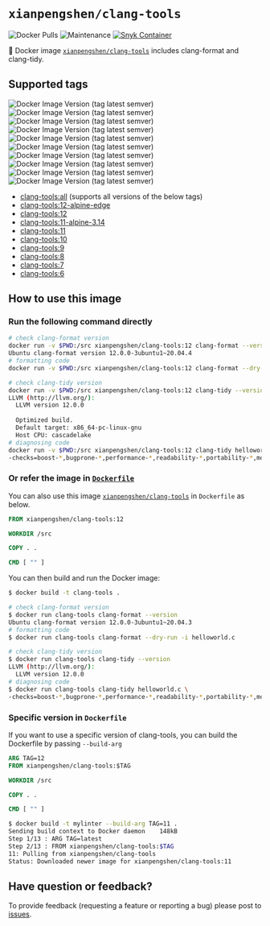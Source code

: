 # `xianpengshen/clang-tools`

![Docker Pulls](https://img.shields.io/docker/pulls/xianpengshen/clang-tools)
![Maintenance](https://img.shields.io/maintenance/yes/2021)
[![Snyk Container](https://github.com/shenxianpeng/clang-tools/actions/workflows/snyk-container-analysis.yml/badge.svg)](https://github.com/shenxianpeng/clang-tools/actions/workflows/snyk-container-analysis.yml)

🐳 Docker image [`xianpengshen/clang-tools`](https://hub.docker.com/repository/docker/xianpengshen/clang-tools) includes clang-format and clang-tidy.

## Supported tags
![Docker Image Version (tag latest semver)](https://img.shields.io/docker/v/xianpengshen/clang-tools/all)
![Docker Image Version (tag latest semver)](https://img.shields.io/docker/v/xianpengshen/clang-tools/12-alpine-edge)
![Docker Image Version (tag latest semver)](https://img.shields.io/docker/v/xianpengshen/clang-tools/12)
![Docker Image Version (tag latest semver)](https://img.shields.io/docker/v/xianpengshen/clang-tools/11-alpine-3.14)
![Docker Image Version (tag latest semver)](https://img.shields.io/docker/v/xianpengshen/clang-tools/11)
![Docker Image Version (tag latest semver)](https://img.shields.io/docker/v/xianpengshen/clang-tools/10)
![Docker Image Version (tag latest semver)](https://img.shields.io/docker/v/xianpengshen/clang-tools/9)
![Docker Image Version (tag latest semver)](https://img.shields.io/docker/v/xianpengshen/clang-tools/8)
![Docker Image Version (tag latest semver)](https://img.shields.io/docker/v/xianpengshen/clang-tools/7)
![Docker Image Version (tag latest semver)](https://img.shields.io/docker/v/xianpengshen/clang-tools/6)


* [clang-tools:all](https://github.com/shenxianpeng/clang-tools/blob/master/all/Dockerfile) (supports all versions of the below tags)
* [clang-tools:12-alpine-edge](https://github.com/shenxianpeng/clang-tools/blob/master/12/alpine-edge/Dockerfile)
* [clang-tools:12](https://github.com/shenxianpeng/clang-tools/blob/master/12/Dockerfile)
* [clang-tools:11-alpine-3.14](https://github.com/shenxianpeng/clang-tools/blob/master/11/alpine-3.14/Dockerfile)
* [clang-tools:11](https://github.com/shenxianpeng/clang-tools/blob/master/11/Dockerfile)
* [clang-tools:10](https://github.com/shenxianpeng/clang-tools/blob/master/10/Dockerfile)
* [clang-tools:9](https://github.com/shenxianpeng/clang-tools/blob/master/9/Dockerfile)
* [clang-tools:8](https://github.com/shenxianpeng/clang-tools/blob/master/8/Dockerfile)
* [clang-tools:7](https://github.com/shenxianpeng/clang-tools/blob/master/7/Dockerfile)
* [clang-tools:6](https://github.com/shenxianpeng/clang-tools/blob/master/6/Dockerfile)

## How to use this image

### Run the following command directly

```bash
# check clang-format version
docker run -v $PWD:/src xianpengshen/clang-tools:12 clang-format --version
Ubuntu clang-format version 12.0.0-3ubuntu1~20.04.4
# formatting code
docker run -v $PWD:/src xianpengshen/clang-tools:12 clang-format --dry-run -i helloworld.c

# check clang-tidy version
docker run -v $PWD:/src xianpengshen/clang-tools:12 clang-tidy --version
LLVM (http://llvm.org/):
  LLVM version 12.0.0
  
  Optimized build.
  Default target: x86_64-pc-linux-gnu
  Host CPU: cascadelake
# diagnosing code
docker run -v $PWD:/src xianpengshen/clang-tools:12 clang-tidy helloworld.c \
-checks=boost-*,bugprone-*,performance-*,readability-*,portability-*,modernize-*,clang-analyzer-cplusplus-*,clang-analyzer-*,cppcoreguidelines-*
```

### Or refer the image in [`Dockerfile`](https://github.com/shenxianpeng/clang-tools/blob/master/demo/Dockerfile)

You can also use this image [`xianpengshen/clang-tools`](https://hub.docker.com/repository/docker/xianpengshen/clang-tools) in `Dockerfile` as below.

```Dockerfile
FROM xianpengshen/clang-tools:12

WORKDIR /src

COPY . .

CMD [ "" ]
```

You can then build and run the Docker image:

```bash
$ docker build -t clang-tools .

# check clang-format version
$ docker run clang-tools clang-format --version
Ubuntu clang-format version 12.0.0-3ubuntu1~20.04.3
# formatting code
$ docker run clang-tools clang-format --dry-run -i helloworld.c

# check clang-tidy version
$ docker run clang-tools clang-tidy --version
LLVM (http://llvm.org/):
  LLVM version 12.0.0
# diagnosing code
$ docker run clang-tools clang-tidy helloworld.c \
-checks=boost-*,bugprone-*,performance-*,readability-*,portability-*,modernize-*,clang-analyzer-cplusplus-*,clang-analyzer-*,cppcoreguidelines-*
```

### Specific version in `Dockerfile` 

If you want to use a specific version of clang-tools, you can build the Dockerfile by passing `--build-arg`

```Dockerfile
ARG TAG=12
FROM xianpengshen/clang-tools:$TAG

WORKDIR /src

COPY . .

CMD [ "" ]
```

```bash
$ docker build -t mylinter --build-arg TAG=11 .
Sending build context to Docker daemon    148kB
Step 1/13 : ARG TAG=latest
Step 2/13 : FROM xianpengshen/clang-tools:$TAG
11: Pulling from xianpengshen/clang-tools
Status: Downloaded newer image for xianpengshen/clang-tools:11
```

## Have question or feedback?

To provide feedback (requesting a feature or reporting a bug) please post to [issues](https://github.com/shenxianpeng/clang-tools/issues).
